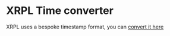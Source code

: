# XRPL Time converter
XRPL uses a bespoke timestamp format, you can 
[convert it here](https://richardah.github.io/xrpl-epoch-converter/index.html)

